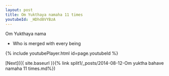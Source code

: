 ```yaml
---
layout: post
title: Om Yukthaya namaha 11 times
youtubeId: _HDhd8VYBzA
---
```

 
 
Om Yukthaya nama 
 
 -  Who is merged with every being 
 
  
 
  
 
 
 
 
 
 


{% include youtubePlayer.html id=page.youtubeId %}
 
[Next]({{ site.baseurl }}{% link  split1/_posts/2014-08-12-Om yuktha bahave namaha 11 times.md%})
 
